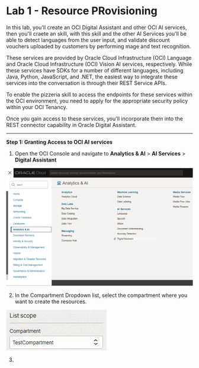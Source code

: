 # Lab 1 - Resource PRovisioning

In this lab, you'll create an OCI Digital Assistant and other OCI AI services, then you'll craete an skill, with this skill and the other AI Services you'll be able to detect languages from the user input, and validate discount vouchers uploaded by customers by performing mage and text recognition.

These services are provided by Oracle Cloud Infrastructure (OCI) Language and Oracle Cloud Infrastructure (OCI) Vision AI services, respectively. While these services have SDKs for a number of different languages, including Java, Python, JavaScript, and .NET, the easiest way to integrate these services into the conversation is through their REST Service APIs.

To enable the pizzeria skill to access the endpoints for these services within the OCI environment, you need to apply for the appropriate security policy within your OCI Tenancy.

Once you gain access to these services, you'll incorporate them into the REST connector capability in Oracle Digital Assistant.
___

**Step 1: Granting Access to OCI AI services**
1. Open the OCI Console and navigate to **Analytics & AI** > **AI Services** > **Digital Assistant**

![](./images/lab1-resourceprovisioning-1.png)

2. In the Compartment Dropdown list, select the compartment where you want to create the resources.

![](./images/lab1-resourceprovisioning-2.png)

3. 
